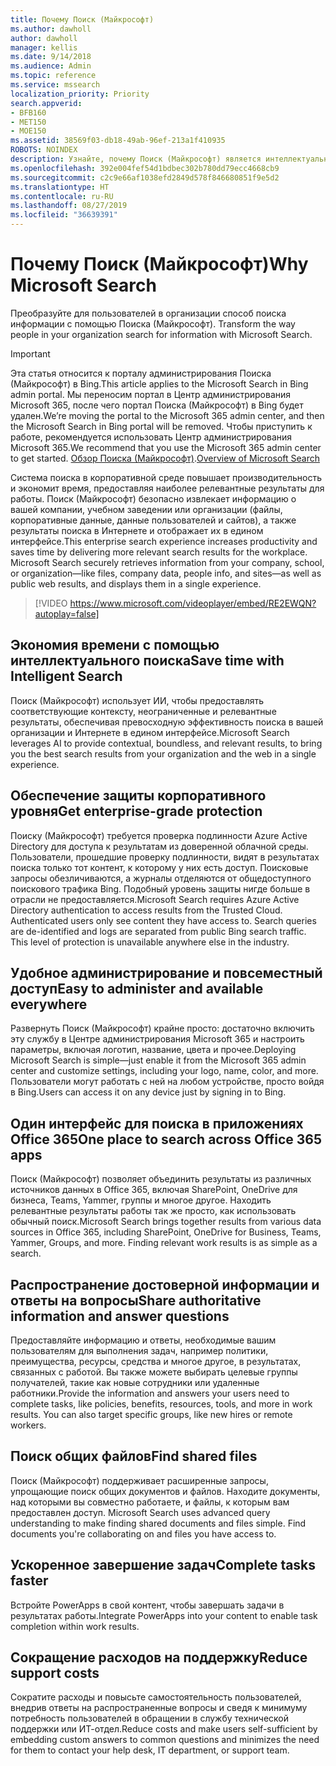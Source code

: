 ```yaml
---
title: Почему Поиск (Майкрософт)
ms.author: dawholl
author: dawholl
manager: kellis
ms.date: 9/14/2018
ms.audience: Admin
ms.topic: reference
ms.service: mssearch
localization_priority: Priority
search.appverid:
- BFB160
- MET150
- MOE150
ms.assetid: 38569f03-db18-49ab-96ef-213a1f410935
ROBOTS: NOINDEX
description: Узнайте, почему Поиск (Майкрософт) является интеллектуальным поиском в корпоративной среде для современного рабочего места.
ms.openlocfilehash: 392e004fef54d1bdbec302b780dd79ecc4668cb9
ms.sourcegitcommit: c2c9e66af1038efd2849d578f846680851f9e5d2
ms.translationtype: HT
ms.contentlocale: ru-RU
ms.lasthandoff: 08/27/2019
ms.locfileid: "36639391"
---
```

# <a name="why-microsoft-search"></a><span data-ttu-id="c2ba0-103">Почему Поиск (Майкрософт)</span><span class="sxs-lookup"><span data-stu-id="c2ba0-103">Why Microsoft Search</span></span>

<span data-ttu-id="c2ba0-104">Преобразуйте для пользователей в организации способ поиска информации с помощью Поиска (Майкрософт). </span><span class="sxs-lookup"><span data-stu-id="c2ba0-104">Transform the way people in your organization search for information with Microsoft Search.</span></span> 

> [!IMPORTANT]
> <span data-ttu-id="c2ba0-105">Эта статья относится к порталу администрирования Поиска (Майкрософт) в Bing.</span><span class="sxs-lookup"><span data-stu-id="c2ba0-105">This article applies to the Microsoft Search in Bing admin portal.</span></span> <span data-ttu-id="c2ba0-106">Мы переносим портал в Центр администрирования Microsoft 365, после чего портал Поиска (Майкрософт) в Bing будет удален.</span><span class="sxs-lookup"><span data-stu-id="c2ba0-106">We’re moving the portal to the Microsoft 365 admin center, and then the Microsoft Search in Bing portal will be removed.</span></span> <span data-ttu-id="c2ba0-107">Чтобы приступить к работе, рекомендуется использовать Центр администрирования Microsoft 365.</span><span class="sxs-lookup"><span data-stu-id="c2ba0-107">We recommend that you use the Microsoft 365 admin center to get started.</span></span> <span data-ttu-id="c2ba0-108">[Обзор Поиска (Майкрософт)](overview-microsoft-search.md).</span><span class="sxs-lookup"><span data-stu-id="c2ba0-108">[Overview of Microsoft Search](overview-microsoft-search.md)</span></span>
  
<span data-ttu-id="c2ba0-p102">Система поиска в корпоративной среде повышает производительность и экономит время, предоставляя наиболее релевантные результаты для работы. Поиск (Майкрософт) безопасно извлекает информацию о вашей компании, учебном заведении или организации (файлы, корпоративные данные, данные пользователей и сайтов), а также результаты поиска в Интернете и отображает их в едином интерфейсе.</span><span class="sxs-lookup"><span data-stu-id="c2ba0-p102">This enterprise search experience increases productivity and saves time by delivering more relevant search results for the workplace. Microsoft Search securely retrieves information from your company, school, or organization—like files, company data, people info, and sites—as well as public web results, and displays them in a single experience.</span></span>

> [!VIDEO https://www.microsoft.com/videoplayer/embed/RE2EWQN?autoplay=false]
  
## <a name="save-time-with-intelligent-search"></a><span data-ttu-id="c2ba0-111">Экономия времени с помощью интеллектуального поиска</span><span class="sxs-lookup"><span data-stu-id="c2ba0-111">Save time with Intelligent Search</span></span>

<span data-ttu-id="c2ba0-112">Поиск (Майкрософт) использует ИИ, чтобы предоставлять соответствующие контексту, неограниченные и релевантные результаты, обеспечивая превосходную эффективность поиска в вашей организации и Интернете в едином интерфейсе.</span><span class="sxs-lookup"><span data-stu-id="c2ba0-112">Microsoft Search leverages AI to provide contextual, boundless, and relevant results, to bring you the best search results from your organization and the web in a single experience.</span></span>
  
## <a name="get-enterprise-grade-protection"></a><span data-ttu-id="c2ba0-113">Обеспечение защиты корпоративного уровня</span><span class="sxs-lookup"><span data-stu-id="c2ba0-113">Get enterprise-grade protection</span></span>

<span data-ttu-id="c2ba0-p103">Поиску (Майкрософт) требуется проверка подлинности Azure Active Directory для доступа к результатам из доверенной облачной среды. Пользователи, прошедшие проверку подлинности, видят в результатах поиска только тот контент, к которому у них есть доступ. Поисковые запросы обезличиваются, а журналы отделяются от общедоступного поискового трафика Bing. Подобный уровень защиты нигде больше в отрасли не предоставляется.</span><span class="sxs-lookup"><span data-stu-id="c2ba0-p103">Microsoft Search requires Azure Active Directory authentication to access results from the Trusted Cloud. Authenticated users only see content they have access to. Search queries are de-identified and logs are separated from public Bing search traffic. This level of protection is unavailable anywhere else in the industry.</span></span>
  
## <a name="easy-to-administer-and-available-everywhere"></a><span data-ttu-id="c2ba0-118">Удобное администрирование и повсеместный доступ</span><span class="sxs-lookup"><span data-stu-id="c2ba0-118">Easy to administer and available everywhere</span></span>

<span data-ttu-id="c2ba0-119">Развернуть Поиск (Майкрософт) крайне просто: достаточно включить эту службу в Центре администрирования Microsoft 365 и настроить параметры, включая логотип, название, цвета и прочее.</span><span class="sxs-lookup"><span data-stu-id="c2ba0-119">Deploying Microsoft Search is simple—just enable it from the Microsoft 365 admin center and customize settings, including your logo, name, color, and more.</span></span> <span data-ttu-id="c2ba0-120">Пользователи могут работать с ней на любом устройстве, просто войдя в Bing.</span><span class="sxs-lookup"><span data-stu-id="c2ba0-120">Users can access it on any device just by signing in to Bing.</span></span>
  
## <a name="one-place-to-search-across-office-365-apps"></a><span data-ttu-id="c2ba0-121">Один интерфейс для поиска в приложениях Office 365</span><span class="sxs-lookup"><span data-stu-id="c2ba0-121">One place to search across Office 365 apps</span></span>

<span data-ttu-id="c2ba0-p105">Поиск (Майкрософт) позволяет объединить результаты из различных источников данных в Office 365, включая SharePoint, OneDrive для бизнеса, Teams, Yammer, группы и многое другое. Находить релевантные результаты работы так же просто, как использовать обычный поиск.</span><span class="sxs-lookup"><span data-stu-id="c2ba0-p105">Microsoft Search brings together results from various data sources in Office 365, including SharePoint, OneDrive for Business, Teams, Yammer, Groups, and more. Finding relevant work results is as simple as a search.</span></span>
  
## <a name="share-authoritative-information-and-answer-questions"></a><span data-ttu-id="c2ba0-124">Распространение достоверной информации и ответы на вопросы</span><span class="sxs-lookup"><span data-stu-id="c2ba0-124">Share authoritative information and answer questions</span></span>

<span data-ttu-id="c2ba0-p106">Предоставляйте информацию и ответы, необходимые вашим пользователям для выполнения задач, например политики, преимущества, ресурсы, средства и многое другое, в результатах, связанных с работой. Вы также можете выбирать целевые группы получателей, такие как новые сотрудники или удаленные работники.</span><span class="sxs-lookup"><span data-stu-id="c2ba0-p106">Provide the information and answers your users need to complete tasks, like policies, benefits, resources, tools, and more in work results. You can also target specific groups, like new hires or remote workers.</span></span>
  
## <a name="find-shared-files"></a><span data-ttu-id="c2ba0-127">Поиск общих файлов</span><span class="sxs-lookup"><span data-stu-id="c2ba0-127">Find shared files</span></span>

<span data-ttu-id="c2ba0-p107">Поиск (Майкрософт) поддерживает расширенные запросы, упрощающие поиск общих документов и файлов. Находите документы, над которыми вы совместно работаете, и файлы, к которым вам предоставлен доступ. </span><span class="sxs-lookup"><span data-stu-id="c2ba0-p107">Microsoft Search uses advanced query understanding to make finding shared documents and files simple. Find documents you're collaborating on and files you have access to.</span></span> 
  
## <a name="complete-tasks-faster"></a><span data-ttu-id="c2ba0-130">Ускоренное завершение задач</span><span class="sxs-lookup"><span data-stu-id="c2ba0-130">Complete tasks faster</span></span>

<span data-ttu-id="c2ba0-131">Встройте PowerApps в свой контент, чтобы завершать задачи в результатах работы.</span><span class="sxs-lookup"><span data-stu-id="c2ba0-131">Integrate PowerApps into your content to enable task completion within work results.</span></span>
  
## <a name="reduce-support-costs"></a><span data-ttu-id="c2ba0-132">Сокращение расходов на поддержку</span><span class="sxs-lookup"><span data-stu-id="c2ba0-132">Reduce support costs</span></span>

<span data-ttu-id="c2ba0-133">Сократите расходы и повысьте самостоятельность пользователей, внедрив ответы на распространенные вопросы и сведя к минимуму потребность пользователей в обращении в службу технической поддержки или ИТ-отдел.</span><span class="sxs-lookup"><span data-stu-id="c2ba0-133">Reduce costs and make users self-sufficient by embedding custom answers to common questions and minimizes the need for them to contact your help desk, IT department, or support team.</span></span>
  


